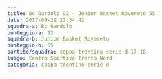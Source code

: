 ```yaml
---
title: Bc Gardolo 92 - Junior Basket Rovereto 55
date: 2017-09-22 22:34:42
squadra-a: Bc Gardolo
punteggio-a: 92
squadra-b: Junior Basket Rovereto
punteggio-b: 55
partite/squadra: coppa-trentino-serie-d-17-18
luogo: Centro Sportivo Trento Nord
categoria: coppa trentino serie d
---
```

